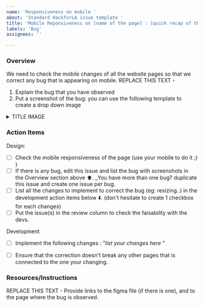 ```yaml
---
name: 'Responsiveness on mobile '
about: 'Standard HackforLA issue template '
title: 'Mobile Reponsiveness on [name of the page] : [quick recap of the bug here]'
labels: 'Bug'
assignees: ''

---
```

### Overview
We need to check the mobile changes of all the website pages so that we correct any bug that is appearing on mobile. 
REPLACE THIS TEXT - 
1. Explain the bug that you have observed 
2. Put a screenshot of the bug: you can use the following template to create a drop down image
<details>
<summary>TITLE IMAGE </summary>

PASTE_YOUR_IMAGE_HERE
</details>

### Action Items
Design: 
- [ ] Check the mobile responsiveness of the page (use your mobile to do it ;) ) 
- [ ] If there is any bug, edit this issue and list the bug with screenshots in the Overview section above :arrow_up:. _You have more than one bug? duplicate this issue and create one issue per bug. 
- [ ] List all the changes to implement to correct the bug (eg: resizing..) in the development action items below :arrow_down:. (don't hesitate to create 1 checkbox for each changes)
- [ ] Put the issue(s) in the review column to check the faisability with the devs. 

Development 
- [ ] Implement the following changes : "_list your changes here_ "
- [ ] Ensure that the correction doesn't break any other pages that is connected to the one your changing.


### Resources/Instructions
REPLACE THIS TEXT - Provide links to the figma file (if there is one), and to the page where the bug is observed. 
